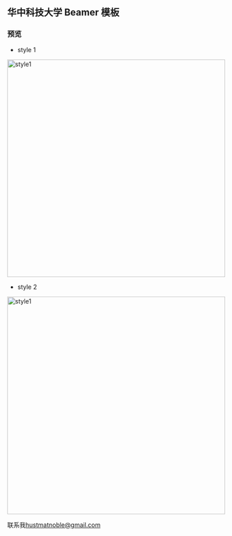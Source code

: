 ## 华中科技大学 Beamer 模板 

### 预览

- style 1

<img src="https://raw.githack.com/MatNoble/HUSTMatNobleBeamer/master/preview/style1.svg" title="style1" alt="style1" width="500">

- style 2

<img src="https://raw.githack.com/MatNoble/HUSTMatNobleBeamer/master/preview/style2.svg" title="style2" alt="style1" width="500">


联系我[hustmatnoble@gmail.com](mailto:hustmatnoble@gmail.com)
